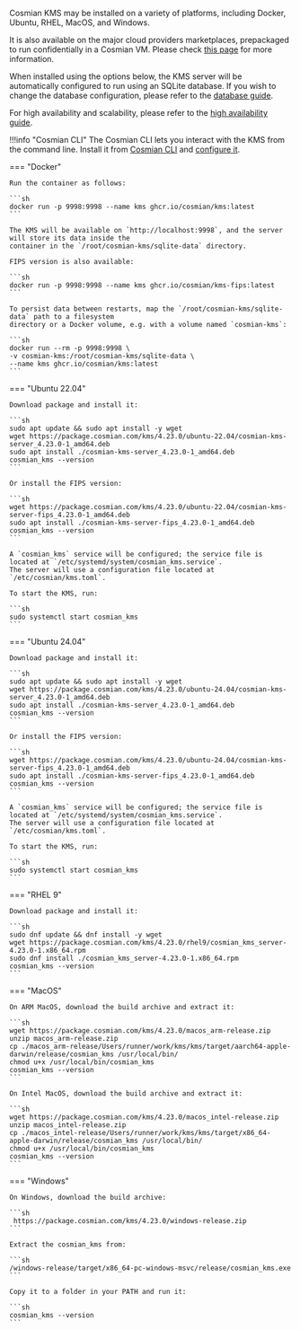 Cosmian KMS may be installed on a variety of platforms, including Docker, Ubuntu, RHEL, MacOS, and Windows.

It is also available on the major cloud providers marketplaces, prepackaged to run confidentially in a Cosmian VM.
Please check [this page](./marketplace_guide.md) for more information.

When installed using the options below, the KMS server will be automatically configured to run
using an SQLite database.
If you wish to change the database configuration, please refer to the [database guide](../database.md).

For high availability and scalability, please refer to the [high availability guide](./high_availability_mode.md).

!!!info "Cosmian CLI"
    The Cosmian CLI lets you interact with the KMS from the command line.
    Install it from [Cosmian CLI](https://package.cosmian.com/cli/)
    and [configure it](../../cosmian_cli/index.md).

=== "Docker"

    Run the container as follows:

    ```sh
    docker run -p 9998:9998 --name kms ghcr.io/cosmian/kms:latest
    ```

    The KMS will be available on `http://localhost:9998`, and the server will store its data inside the
    container in the `/root/cosmian-kms/sqlite-data` directory.

    FIPS version is also available:

    ```sh
    docker run -p 9998:9998 --name kms ghcr.io/cosmian/kms-fips:latest
    ```

    To persist data between restarts, map the `/root/cosmian-kms/sqlite-data` path to a filesystem
    directory or a Docker volume, e.g. with a volume named `cosmian-kms`:

    ```sh
    docker run --rm -p 9998:9998 \
    -v cosmian-kms:/root/cosmian-kms/sqlite-data \
    --name kms ghcr.io/cosmian/kms:latest
    ```

=== "Ubuntu 22.04"

    Download package and install it:

    ```sh
    sudo apt update && sudo apt install -y wget
    wget https://package.cosmian.com/kms/4.23.0/ubuntu-22.04/cosmian-kms-server_4.23.0-1_amd64.deb
    sudo apt install ./cosmian-kms-server_4.23.0-1_amd64.deb
    cosmian_kms --version
    ```

    Or install the FIPS version:

    ```sh
    wget https://package.cosmian.com/kms/4.23.0/ubuntu-22.04/cosmian-kms-server-fips_4.23.0-1_amd64.deb
    sudo apt install ./cosmian-kms-server-fips_4.23.0-1_amd64.deb
    cosmian_kms --version
    ```

    A `cosmian_kms` service will be configured; the service file is located at `/etc/systemd/system/cosmian_kms.service`.
    The server will use a configuration file located at `/etc/cosmian/kms.toml`.

    To start the KMS, run:

    ```sh
    sudo systemctl start cosmian_kms
    ```

=== "Ubuntu 24.04"

    Download package and install it:

    ```sh
    sudo apt update && sudo apt install -y wget
    wget https://package.cosmian.com/kms/4.23.0/ubuntu-24.04/cosmian-kms-server_4.23.0-1_amd64.deb
    sudo apt install ./cosmian-kms-server_4.23.0-1_amd64.deb
    cosmian_kms --version
    ```

    Or install the FIPS version:

    ```sh
    wget https://package.cosmian.com/kms/4.23.0/ubuntu-24.04/cosmian-kms-server-fips_4.23.0-1_amd64.deb
    sudo apt install ./cosmian-kms-server-fips_4.23.0-1_amd64.deb
    cosmian_kms --version
    ```

    A `cosmian_kms` service will be configured; the service file is located at `/etc/systemd/system/cosmian_kms.service`.
    The server will use a configuration file located at `/etc/cosmian/kms.toml`.

    To start the KMS, run:

    ```sh
    sudo systemctl start cosmian_kms
    ```

=== "RHEL 9"

    Download package and install it:

    ```sh
    sudo dnf update && dnf install -y wget
    wget https://package.cosmian.com/kms/4.23.0/rhel9/cosmian_kms_server-4.23.0-1.x86_64.rpm
    sudo dnf install ./cosmian_kms_server-4.23.0-1.x86_64.rpm
    cosmian_kms --version
    ```

=== "MacOS"

    On ARM MacOS, download the build archive and extract it:

    ```sh
    wget https://package.cosmian.com/kms/4.23.0/macos_arm-release.zip
    unzip macos_arm-release.zip
    cp ./macos_arm-release/Users/runner/work/kms/kms/target/aarch64-apple-darwin/release/cosmian_kms /usr/local/bin/
    chmod u+x /usr/local/bin/cosmian_kms
    cosmian_kms --version
    ```

    On Intel MacOS, download the build archive and extract it:

    ```sh
    wget https://package.cosmian.com/kms/4.23.0/macos_intel-release.zip
    unzip macos_intel-release.zip
    cp ./macos_intel-release/Users/runner/work/kms/kms/target/x86_64-apple-darwin/release/cosmian_kms /usr/local/bin/
    chmod u+x /usr/local/bin/cosmian_kms
    cosmian_kms --version
    ```

=== "Windows"

    On Windows, download the build archive:

    ```sh
     https://package.cosmian.com/kms/4.23.0/windows-release.zip
    ```

    Extract the cosmian_kms from:

    ```sh
    /windows-release/target/x86_64-pc-windows-msvc/release/cosmian_kms.exe
    ```

    Copy it to a folder in your PATH and run it:

    ```sh
    cosmian_kms --version
    ```
